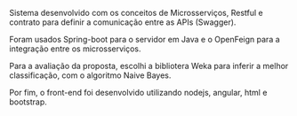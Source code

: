 Sistema desenvolvido com os conceitos de Microsserviços, Restful e contrato para definir a comunicação entre as APIs (Swagger).

Foram usados Spring-boot para o servidor em Java e o OpenFeign para a integração entre os microsserviços.

Para a avaliação da proposta, escolhi a bibliotera Weka para inferir a melhor classificação, com o algoritmo Naive Bayes.

Por fim, o front-end foi desenvolvido utilizando nodejs, angular, html e bootstrap.
